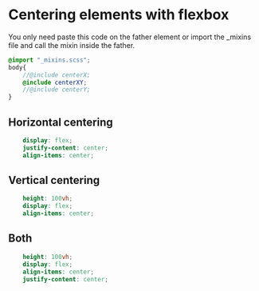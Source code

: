 # Centering elements with flexbox

You only need paste this code on the father element or import the _mixins file and call the mixin inside the father.

```scss
@import "_mixins.scss";
body{
    //@include centerX;
    @include centerXY;
    //@include centerY;
}
```

## Horizontal centering

```scss
    display: flex;
    justify-content: center;
    align-items: center;
```

## Vertical centering

```scss
    height: 100vh;
    display: flex;
    align-items: center;
```

## Both

```scss
    height: 100vh;
    display: flex;
    align-items: center;
    justify-content: center;
```
